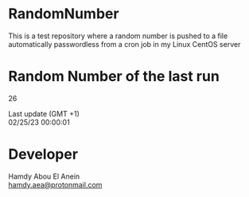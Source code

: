 # RandomNumber    
This is a test repository where a random number is pushed to a file automatically passwordless from a cron job in my Linux CentOS server    
# Random Number of the last run   
26
      
Last update (GMT +1)    
02/25/23 00:00:01
# Developer    
Hamdy Abou El Anein   
hamdy.aea@protonmail.com
